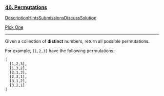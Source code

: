 ### [46. Permutations](https://leetcode.com/problems/permutations/description/)

[Description](https://leetcode.com/problems/permutations/description/)[Hints](https://leetcode.com/problems/permutations/hints/)[Submissions](https://leetcode.com/problems/permutations/submissions/)[Discuss](https://leetcode.com/problems/permutations/discuss/)[Solution](https://leetcode.com/problems/permutations/solution/)

[Pick One](https://leetcode.com/problems/random-one-question/)

------

Given a collection of **distinct** numbers, return all possible permutations.

For example,
`[1,2,3]` have the following permutations:

```
[
  [1,2,3],
  [1,3,2],
  [2,1,3],
  [2,3,1],
  [3,1,2],
  [3,2,1]
]
```